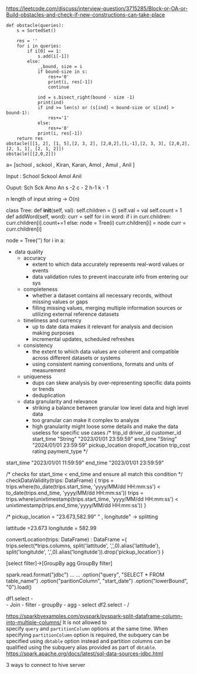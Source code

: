 https://leetcode.com/discuss/interview-question/3715285/Block-or-OA-or-Build-obstacles-and-check-if-new-constructions-can-take-place
```
def obstacle(queries):
    s = SortedSet()
    
    res = ''
    for i in queries:
        if i[0] == 1:
            s.add(i[-1])
        else:
            _,bound, size = i
            if bound-size in s:
                res+='0'
                print(i, res[-1])
                continue
            
            ind = s.bisect_right(bound - size -1)
            print(ind)
            if ind >= len(s) or (s[ind] < bound-size or s[ind] > bound-1):
                res+='1'
            else:
                res+='0'
            print(i, res[-1])
    return res
obstacle([[1, 2], [1, 5],[2, 3, 2], [2,0,2],[1,-1],[2, 3, 3], [2,0,2], [2, 1, 1], [2, 1, 2]])
obstacle([[2,0,2]])
```



a= [school , sckool , Kiran, Karan, Amol , Amul , Anil ]
 
Input :
School
Sckool
Amol
Anil
 
Ouput:
Sch
Sck
Amo
An
            s -2 
           c - 2
         h-1   k - 1



n length of input string -> O(n)

class Tree:
	def __init__(self, val):
		self.children = {}
		self.val = val
		self.count = 1
	def addWord(self, word):
		curr = self
		for i in word:
			if i in curr.children:
				curr.children[i].count+=1
			else:
				node = Tree(i)
				curr.children[i] = node
			curr = curr.children[i]
		

node = Tree('')
for i in a:


- data quality
	- accuracy
		- extent to which data accurately represents real-word values or events
		- data validation rules to prevent inaccurate info from entering our sys
	- completeness
		- whether a dataset contains all necessary records, without missing values or gaps
		- filling missing values, merging multiple information sources or utilizing external reference datasets
	- timeliness and currency
		- up to date data makes it relevant for analysis and decision making purposes
		- incremental updates, scheduled refreshes
	- consistency
		- the extent to which data values are coherent and compatible across different datasets or systems
		- using consistent naming conventions, formats and units of measurement
	- uniqueness
		- dups can skew analysis by over-representing specific data points or trends
		- deduplication
	- data granularity and relevance
		- striking a balance between granular low level data and high level data
		- too granular can make it complex to analyze
		- high granularity might loose some details and make the data useless for specific use cases
/*
trip_id
driver_id
customer_id
start_time "String" "2023/01/01 23:59:59"
end_time "String" "2024/01/01 23:59:59"
pickup_location
dropoff_location
trip_cost
rating
payment_type */

start_time "2023/01/01 11:59:59"
end_time "2023/01/01 23:59:59"


/* checks for start_time < end_time and ensure all match this condition */
checkDataValidity(trips: DataFrame) {
    trips = trips.where(to_date(trips.start_time, 'yyyy/MM/dd HH:mm:ss') < to_date(trips.end_time, 'yyyy/MM/dd HH:mm:ss'))
    trips = trips.where(unixtimestamp(trips.start_time, 'yyyy/MM/dd HH:mm:ss') < unixtimestamp(trips.end_time,'yyyy/MM/dd HH:mm:ss'))
}

/* pickup_location = "23.673,582.99" " , longitutde" -> splitting

lattitude =23.673
longitutde  = 582.99

convertLocation(trips: DataFrame) : DataFrame ={
    trips.select(*trips.columns, split('lattitude', ',',0).alias('lattitude'), split('longitutde', ',',0).alias('longitutde')).drop('pickup_location')
}


[select filter]->[GroupBy agg GroupBy filter] 


 
spark.read.format("jdbc")
...
...
.option("query", "SELECT * FROM table_name")
.option("paritionColumn", "start_date")
.option("lowerBound", "0").load()

df1.select - \
                -  Join - filter - groupBy - agg - select
df2.select - /

https://sparkbyexamples.com/pyspark/pyspark-split-dataframe-column-into-multiple-columns/
It is not allowed to specify `query` and `partitionColumn` options at the same time. When specifying `partitionColumn` option is required, the subquery can be specified using `dbtable` option instead and partition columns can be qualified using the subquery alias provided as part of `dbtable`.
https://spark.apache.org/docs/latest/sql-data-sources-jdbc.html



3 ways to connect to hive server